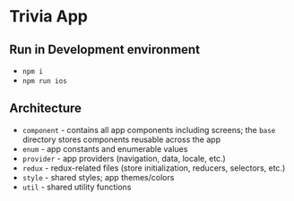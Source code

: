 # Trivia App

## Run in Development environment

- `npm i`
- `npm run ios`

## Architecture

- `component` - contains all app components including screens; the `base` directory stores components reusable across the app
- `enum` - app constants and enumerable values
- `provider` - app providers (navigation, data, locale, etc.)
- `redux` - redux-related files (store initialization, reducers, selectors, etc.)
- `style` - shared styles; app themes/colors
- `util` - shared utility functions
